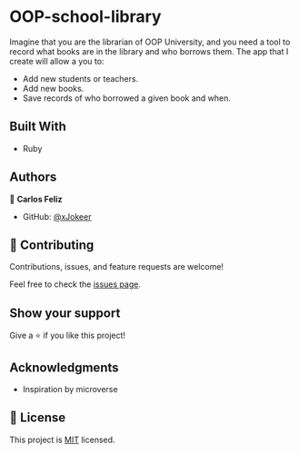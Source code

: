 # OOP-school-library
Imagine that you are the librarian of OOP University, 
and you need a tool to record what books are in the library and who borrows them. 
The app that I create will allow a you to:

- Add new students or teachers.
- Add new books.
- Save records of who borrowed a given book and when.
## Built With
- Ruby
## Authors

👤 **Carlos Feliz**

- GitHub: [@xJokeer](https://github.com/xJokeer)

## 🤝 Contributing

Contributions, issues, and feature requests are welcome!

Feel free to check the [issues page](https://github.com/xJokeer/OOP-school-library/issues).

## Show your support

Give a ⭐️ if you like this project!

## Acknowledgments
- Inspiration by microverse

## 📝 License

This project is [MIT](https://github.com/git/git-scm.com/blob/main/MIT-LICENSE.txt) licensed.